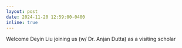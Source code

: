 ```yaml
---
layout: post
date: 2024-11-20 12:59:00-0400
inline: true
---
```


Welcome Deyin Liu joining us (w/ Dr. Anjan Dutta) as a visiting scholar
